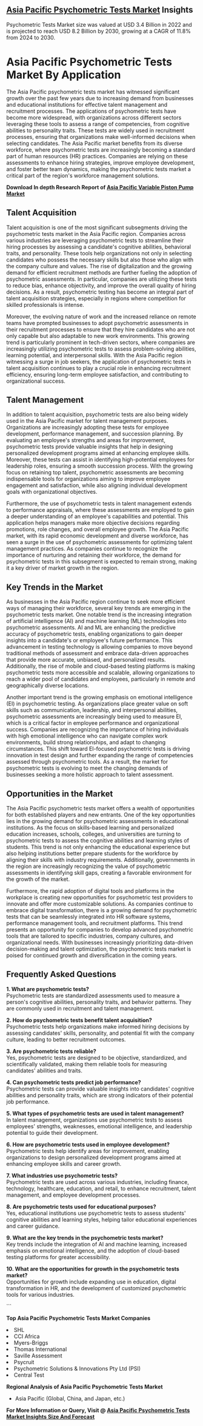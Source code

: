 <h2><a href="https://www.verifiedmarketreports.com/download-sample/?rid=340234&amp;utm_source=Github-Feb&amp;utm_medium=219" target="_blank">Asia Pacific Psychometric Tests Market</a> Insights</h2><p>Psychometric Tests Market size was valued at USD 3.4 Billion in 2022 and is projected to reach USD 8.2 Billion by 2030, growing at a CAGR of 11.8% from 2024 to 2030.</p><p><h1>Asia Pacific Psychometric Tests Market By Application</h1> <p>The Asia Pacific psychometric tests market has witnessed significant growth over the past few years due to increasing demand from businesses and educational institutions for effective talent management and recruitment processes. The applications of psychometric tests have become more widespread, with organizations across different sectors leveraging these tools to assess a range of competencies, from cognitive abilities to personality traits. These tests are widely used in recruitment processes, ensuring that organizations make well-informed decisions when selecting candidates. The Asia Pacific market benefits from its diverse workforce, where psychometric tests are increasingly becoming a standard part of human resources (HR) practices. Companies are relying on these assessments to enhance hiring strategies, improve employee development, and foster better team dynamics, making the psychometric tests market a critical part of the region's workforce management solutions. <p><strong>Download In depth Research Report of <a href="https://www.verifiedmarketreports.com/download-sample/?rid=236118&amp;utm_source=Pulse-Dec&amp;utm_medium=219" target="_blank">Asia Pacific Variable Piston Pump Market</a></strong></p></p> <h2>Talent Acquisition</h2> <p>Talent acquisition is one of the most significant subsegments driving the psychometric tests market in the Asia Pacific region. Companies across various industries are leveraging psychometric tests to streamline their hiring processes by assessing a candidate's cognitive abilities, behavioral traits, and personality. These tools help organizations not only in selecting candidates who possess the necessary skills but also those who align with the company culture and values. The rise of digitalization and the growing demand for efficient recruitment methods are further fueling the adoption of psychometric assessments. In particular, companies are utilizing these tests to reduce bias, enhance objectivity, and improve the overall quality of hiring decisions. As a result, psychometric testing has become an integral part of talent acquisition strategies, especially in regions where competition for skilled professionals is intense. <p>Moreover, the evolving nature of work and the increased reliance on remote teams have prompted businesses to adopt psychometric assessments in their recruitment processes to ensure that they hire candidates who are not only capable but also adaptable to new work environments. This growing trend is particularly prominent in tech-driven sectors, where companies are increasingly utilizing psychometric tests to assess problem-solving abilities, learning potential, and interpersonal skills. With the Asia Pacific region witnessing a surge in job seekers, the application of psychometric tests in talent acquisition continues to play a crucial role in enhancing recruitment efficiency, ensuring long-term employee satisfaction, and contributing to organizational success.</p> <h2>Talent Management</h2> <p>In addition to talent acquisition, psychometric tests are also being widely used in the Asia Pacific market for talent management purposes. Organizations are increasingly adopting these tests for employee development, performance management, and succession planning. By evaluating an employee's strengths and areas for improvement, psychometric tests provide valuable insights that help in designing personalized development programs aimed at enhancing employee skills. Moreover, these tests can assist in identifying high-potential employees for leadership roles, ensuring a smooth succession process. With the growing focus on retaining top talent, psychometric assessments are becoming indispensable tools for organizations aiming to improve employee engagement and satisfaction, while also aligning individual development goals with organizational objectives. <p>Furthermore, the use of psychometric tests in talent management extends to performance appraisals, where these assessments are employed to gain a deeper understanding of an employee's capabilities and potential. This application helps managers make more objective decisions regarding promotions, role changes, and overall employee growth. The Asia Pacific market, with its rapid economic development and diverse workforce, has seen a surge in the use of psychometric assessments for optimizing talent management practices. As companies continue to recognize the importance of nurturing and retaining their workforce, the demand for psychometric tests in this subsegment is expected to remain strong, making it a key driver of market growth in the region.</p> <h2>Key Trends in the Market</h2> <p>As businesses in the Asia Pacific region continue to seek more efficient ways of managing their workforce, several key trends are emerging in the psychometric tests market. One notable trend is the increasing integration of artificial intelligence (AI) and machine learning (ML) technologies into psychometric assessments. AI and ML are enhancing the predictive accuracy of psychometric tests, enabling organizations to gain deeper insights into a candidate's or employee's future performance. This advancement in testing technology is allowing companies to move beyond traditional methods of assessment and embrace data-driven approaches that provide more accurate, unbiased, and personalized results. Additionally, the rise of mobile and cloud-based testing platforms is making psychometric tests more accessible and scalable, allowing organizations to reach a wider pool of candidates and employees, particularly in remote and geographically diverse locations. <p>Another important trend is the growing emphasis on emotional intelligence (EI) in psychometric testing. As organizations place greater value on soft skills such as communication, leadership, and interpersonal abilities, psychometric assessments are increasingly being used to measure EI, which is a critical factor in employee performance and organizational success. Companies are recognizing the importance of hiring individuals with high emotional intelligence who can navigate complex work environments, build strong relationships, and adapt to changing circumstances. This shift toward EI-focused psychometric tests is driving innovation in test design and further expanding the range of competencies assessed through psychometric tools. As a result, the market for psychometric tests is evolving to meet the changing demands of businesses seeking a more holistic approach to talent assessment.</p> <h2>Opportunities in the Market</h2> <p>The Asia Pacific psychometric tests market offers a wealth of opportunities for both established players and new entrants. One of the key opportunities lies in the growing demand for psychometric assessments in educational institutions. As the focus on skills-based learning and personalized education increases, schools, colleges, and universities are turning to psychometric tests to assess the cognitive abilities and learning styles of students. This trend is not only enhancing the educational experience but also helping institutions better prepare students for the workforce by aligning their skills with industry requirements. Additionally, governments in the region are increasingly recognizing the value of psychometric assessments in identifying skill gaps, creating a favorable environment for the growth of the market. <p>Furthermore, the rapid adoption of digital tools and platforms in the workplace is creating new opportunities for psychometric test providers to innovate and offer more customizable solutions. As companies continue to embrace digital transformation, there is a growing demand for psychometric tests that can be seamlessly integrated into HR software systems, performance management tools, and recruitment platforms. This trend presents an opportunity for companies to develop advanced psychometric tools that are tailored to specific industries, company cultures, and organizational needs. With businesses increasingly prioritizing data-driven decision-making and talent optimization, the psychometric tests market is poised for continued growth and diversification in the coming years.</p> <h2>Frequently Asked Questions</h2> <p><b>1. What are psychometric tests?</b><br>Psychometric tests are standardized assessments used to measure a person's cognitive abilities, personality traits, and behavior patterns. They are commonly used in recruitment and talent management.</p> <p><b>2. How do psychometric tests benefit talent acquisition?</b><br>Psychometric tests help organizations make informed hiring decisions by assessing candidates' skills, personality, and potential fit with the company culture, leading to better recruitment outcomes.</p> <p><b>3. Are psychometric tests reliable?</b><br>Yes, psychometric tests are designed to be objective, standardized, and scientifically validated, making them reliable tools for measuring candidates' abilities and traits.</p> <p><b>4. Can psychometric tests predict job performance?</b><br>Psychometric tests can provide valuable insights into candidates' cognitive abilities and personality traits, which are strong indicators of their potential job performance.</p> <p><b>5. What types of psychometric tests are used in talent management?</b><br>In talent management, organizations use psychometric tests to assess employees' strengths, weaknesses, emotional intelligence, and leadership potential to guide their development.</p> <p><b>6. How are psychometric tests used in employee development?</b><br>Psychometric tests help identify areas for improvement, enabling organizations to design personalized development programs aimed at enhancing employee skills and career growth.</p> <p><b>7. What industries use psychometric tests?</b><br>Psychometric tests are used across various industries, including finance, technology, healthcare, education, and retail, to enhance recruitment, talent management, and employee development processes.</p> <p><b>8. Are psychometric tests used for educational purposes?</b><br>Yes, educational institutions use psychometric tests to assess students' cognitive abilities and learning styles, helping tailor educational experiences and career guidance.</p> <p><b>9. What are the key trends in the psychometric tests market?</b><br>Key trends include the integration of AI and machine learning, increased emphasis on emotional intelligence, and the adoption of cloud-based testing platforms for greater accessibility.</p> <p><b>10. What are the opportunities for growth in the psychometric tests market?</b><br>Opportunities for growth include expanding use in education, digital transformation in HR, and the development of customized psychometric tools for various industries.</p> ```</p><p><strong>Top Asia Pacific Psychometric Tests Market Companies</strong></p><div data-test-id=""><p><li>SHL</li><li> CCI Africa</li><li> Myers-Briggs</li><li> Thomas International</li><li> Saville Assessment</li><li> Psycruit</li><li> Psychometric Solutions & Innovations Pty Ltd (PSI)</li><li> Central Test</li></p><div><strong>Regional Analysis of&nbsp;Asia Pacific Psychometric Tests Market</strong></div><ul><li dir="ltr"><p dir="ltr">Asia Pacific (Global, China, and Japan, etc.)</p></li></ul><p><strong>For More Information or Query, Visit @&nbsp;</strong><strong><a href="https://www.verifiedmarketreports.com/product/psychometric-tests-market/?utm_source=Github-Feb&amp;utm_medium=219" target="_blank">Asia Pacific Psychometric Tests Market Insights Size And Forecast</a></strong></p></div><h2>&nbsp;</h2><div data-test-id="">&nbsp;</div>
